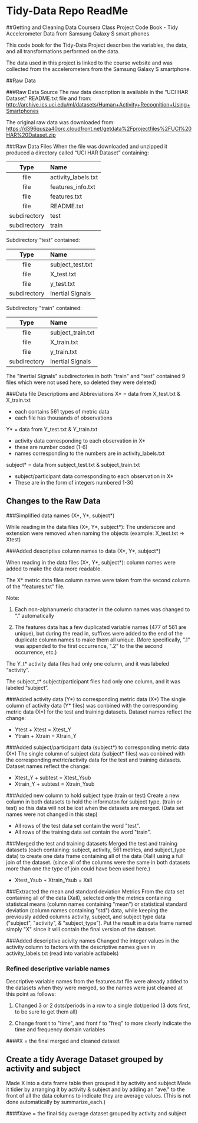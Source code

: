 # Tidy-Data Repo ReadMe

##Getting and Cleaning Data Coursera Class Project Code Book - Tidy Accelerometer Data from Samsung Galaxy S smart phones

This code book for the Tidy-Data Project describes the variables, the data, and all transformations performed on the data.

The data used in this project is linked to the course website and was collected from the accelerometers from the Samsung Galaxy S smartphone. 

##Raw Data

###Raw Data Source
The raw data description is available in the “UCI HAR Dataset” README.txt file and from:
http://archive.ics.uci.edu/ml/datasets/Human+Activity+Recognition+Using+Smartphones

The original raw data was downloaded from:
https://d396qusza40orc.cloudfront.net/getdata%2Fprojectfiles%2FUCI%20HAR%20Dataset.zip

###Raw Data Files
When the file was downloaded and unzipped it produced a directory called “UCI HAR Dataset” containing:


|Type        | Name                |
|:------------:|:---------------------|
|file        | activity_labels.txt |
|file        | features_info.txt   |
|file        | features.txt        |
|file        | README.txt          |
|subdirectory| test                |
|subdirectory| train               |

Subdirectory "test" contained:

|Type        | Name
|:------------:|:---------------------
|file        | subject_test.txt
|file        | X_test.txt
|file        | y_test.txt
|subdirectory| Inertial Signals

Subdirectory "train" contained:

Type        | Name
:------------:|:---------------------
file        | subject_train.txt
file        | X_train.txt
file        | y_train.txt
subdirectory| Inertial Signals

The "Inertial Signals" subdirectories in both "train" and "test" contained 9 files which were not used here, so deleted they were deleted)

###Data file Descriptions and Abbreviations
X* = data from X_test.txt & X_train.txt

- each contains 561 types of metric data
- each file has thousands of observations

Y* = data from Y_test.txt & Y_train.txt

- activity data corresponding to each observation in X*
- these are number coded (1-6)
- names corresponding to the numbers are in activity_labels.txt

subject* = data from subject_test.txt & subject_train.txt

- subject/participant data corresponding to each observation in X*
- These are in the form of integers numbered 1-30

## Changes to the Raw Data

###Simplified data names (X*, Y*, subject*)

While reading in the data files (X*, Y*, subject*): The underscore and extension were removed when naming the objects (example: X_test.txt => Xtest)

###Added descriptive column names to data (X*, Y*, subject*)

When reading in the data files (X*, Y*, subject*):
column names were added to make the data more readable. 

The X* metric data files column names were taken from the second column of the “features.txt” file.  

Note:

1. Each non-alphanumeric character in the column names was changed to “.” automatically

2. The features data has a few duplicated variable names (477 of 561 are unique), but during the read in, suffixes were added to the end of the duplicate column names to make them all unique. (More specifically, ”.1” was appended to the first occurrence, ".2" to the the second occurrence, etc.)

The Y_t* activity data files had only one column, and it was labeled “activity”.

The subject_t* subject/participant files had only one column, and it was labeled “subject”.

###Added activity data (Y*) to corresponding metric data (X*)
The single column of activity data (Y* files) was conbined with the corresponding metric data (X*) for the test and training datasets. Dataset names reflect the change:   

- Ytest + Xtest = Xtest_Y 
- Ytrain + Xtrain = Xtrain_Y

###Added subject/participant data (subject*) to corresponding metric data (X*)
The single column of subject data (subject* files) was conbined with the corresponding metric/activity data for the test and training datasets. Dataset names reflect the change:

- Xtest_Y + subtest = Xtest_Ysub
- Xtrain_Y + subtest = Xtrain_Ysub

###Added new column to hold subject type (train or test)
Create a new column in both datasets to hold the informaton for subject type, (train or test) so this data will not be lost when the datasets are merged. (Data set names were not changed in this step)

- All rows of the test data set contain the word "test".
- All rows of the training data set contain the word "train".

###Merged the test and training datasets
Merged the test and training datasets (each containing: subject, activity, 561 metrics, and subject_type data) to create one data frame containing all of the data (Xall) using a full join of the dataset. (since all of the columns were the same in both datasets more than one the type of join could have been used here.)

- Xtest_Ysub + Xtrain_Ysub = Xall

###Extracted the mean and standard deviation Metrics
From the data set containing all of the data (Xall), selected only the metrics containing statistcal means (column names containing "mean") or statistical standard deviation  (column names containing "std") data, while keeping the previously added columns activity, subject, and subject type data ("subject", "activity", & "subject_type"). Put the result in a data frame named simply "X" since it will contain the final version of the dataset.

###Added descriptive acivity names
Changed the integer values in the activity column to factors with the descriptive names given in activity_labels.txt (read into variable actlabels)

### Refined descriptive variable names
Descriptive variable names from the features.txt file were already added to the datasets when they were merged, so the names were just cleaned at this point as follows:

1. Changed 3 or 2 dots/periods in a row to a single dot/period (3 dots first, to be sure to get them all)

2. Change front t to "time", and front f to "freq" to more clearly indicate the time and       frequency domain variables

####X = the final merged and cleaned dataset


## Create a tidy Average Dataset grouped by activity and subject
Made X into a data frame table then grouped it by activity and subject
Made it tidier by arranging it by activity & subject and by adding an "ave." to the front of all the data columns to indicate they are average values. (This is not done automatically by summarize_each.)

####Xave = the final tidy average dataset grouped by activity and subject
